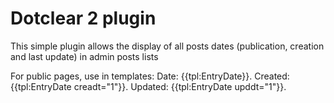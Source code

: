 Dotclear 2 plugin
=================

This simple plugin allows the display of all posts dates (publication, creation and last update) in admin posts lists

For public pages, use in templates:
  <span class="post-date">Date: {{tpl:EntryDate}}.</span>
  <span class="post-date">Created:{{tpl:EntryDate creadt="1"}}.</span>
  <span class="post-date">Updated: {{tpl:EntryDate upddt="1"}}.</span>
